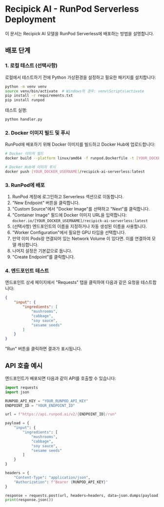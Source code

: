 # Recipick AI - RunPod Serverless Deployment

이 문서는 Recipick AI 모델을 RunPod Serverless에 배포하는 방법을 설명합니다.

## 배포 단계

### 1. 로컬 테스트 (선택사항)

로컬에서 테스트하기 전에 Python 가상환경을 설정하고 필요한 패키지를 설치합니다:

```bash
python -m venv venv
source venv/bin/activate  # Windows의 경우: venv\Scripts\activate
pip install -r requirements.txt
pip install runpod
```

테스트 실행:

```bash
python handler.py
```

### 2. Docker 이미지 빌드 및 푸시

RunPod에 배포하기 위해 Docker 이미지를 빌드하고 Docker Hub에 업로드합니다:

```bash
# Docker 이미지 빌드
docker build --platform linux/amd64 -f runpod.Dockerfile -t [YOUR_DOCKER_USERNAME]/recipick-ai-serverless:latest .

# Docker Hub에 이미지 푸시
docker push [YOUR_DOCKER_USERNAME]/recipick-ai-serverless:latest
```

### 3. RunPod에 배포

1. RunPod 계정에 로그인하고 Serverless 섹션으로 이동합니다.
2. "New Endpoint" 버튼을 클릭합니다.
3. "Custom Source"에서 "Docker Image"를 선택하고 "Next"를 클릭합니다.
4. "Container Image" 필드에 Docker 이미지 URL을 입력합니다: `docker.io/[YOUR_DOCKER_USERNAME]/recipick-ai-serverless:latest`
5. (선택사항) 엔드포인트의 이름을 지정하거나 자동 생성된 이름을 사용합니다.
6. "Worker Configuration"에서 필요한 GPU 타입을 선택합니다.
7. 만약 이미 Pods랑 연결되어 있는 Network Volume 이 있다면. 이를 연결하여 모델 캐싱합니다.
8. 나머지 설정은 기본값으로 둡니다.
9. "Create Endpoint"를 클릭합니다.

### 4. 엔드포인트 테스트

엔드포인트 상세 페이지에서 "Requests" 탭을 클릭하여 다음과 같은 요청을 테스트합니다:

```json
{
    "input": {
        "ingredients": [
            "mushrooms",
            "cabbage",
            "soy sauce",
            "sesame seeds"
        ]
    }
}
```

"Run" 버튼을 클릭하면 결과가 표시됩니다.

## API 호출 예시

엔드포인트가 배포되면 다음과 같이 API를 호출할 수 있습니다:

```python
import requests
import json

RUNPOD_API_KEY = "YOUR_RUNPOD_API_KEY"
ENDPOINT_ID = "YOUR_ENDPOINT_ID"

url = f"https://api.runpod.ai/v2/{ENDPOINT_ID}/run"

payload = {
    "input": {
        "ingredients": [
            "mushrooms",
            "cabbage",
            "soy sauce",
            "sesame seeds"
        ]
    }
}

headers = {
    "Content-Type": "application/json",
    "Authorization": f"Bearer {RUNPOD_API_KEY}"
}

response = requests.post(url, headers=headers, data=json.dumps(payload))
print(response.json())
```
